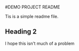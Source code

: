 #DEMO PROJECT README

Tis is a simple readme file.

## Heading 2

I hope this isn't much of a problem
